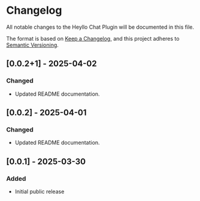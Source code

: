 # Changelog

All notable changes to the Heyllo Chat Plugin will be documented in this file.

The format is based on [Keep a Changelog](https://keepachangelog.com/en/1.0.0/),
and this project adheres to [Semantic Versioning](https://semver.org/spec/v2.0.0.html).

## [0.0.2+1] - 2025-04-02

### Changed
- Updated README documentation.

## [0.0.2] - 2025-04-01

### Changed
- Updated README documentation.

## [0.0.1] - 2025-03-30

### Added
- Initial public release
